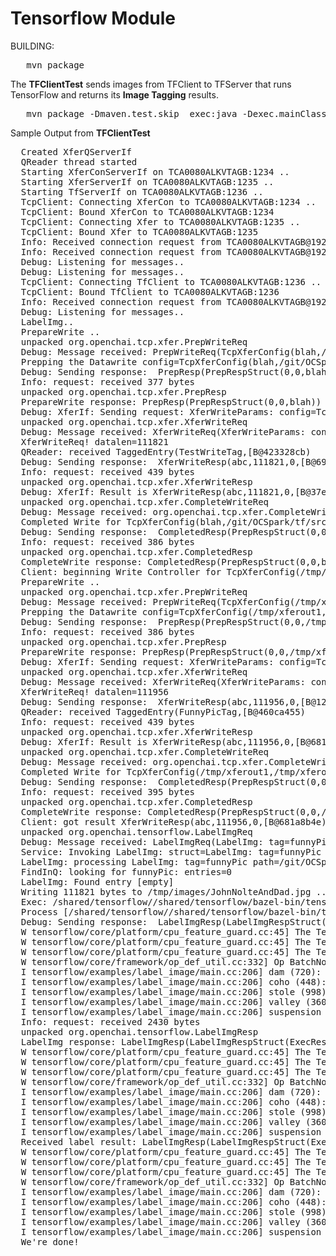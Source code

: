 # Tensorflow Module 

BUILDING:
<pre>
   mvn package 
</pre>


The <b>TFClientTest</b> sends images from TFClient to TFServer that runs TensorFlow and returns its <b>Image Tagging</b> results.

<pre>
   mvn package -Dmaven.test.skip  exec:java -Dexec.mainClass="org.openchai.tensorflow.TfClient"
</pre>
  
Sample Output from <b>TFClientTest</b>
<pre>
  Created XferQServerIf
  QReader thread started
  Starting XferConServerIf on TCA0080ALKVTAGB:1234 ..
  Starting XferServerIf on TCA0080ALKVTAGB:1235 ..
  Starting TfServerIf on TCA0080ALKVTAGB:1236 ..
  TcpClient: Connecting XferCon to TCA0080ALKVTAGB:1234 ..
  TcpClient: Bound XferCon to TCA0080ALKVTAGB:1234
  TcpClient: Connecting Xfer to TCA0080ALKVTAGB:1235 ..
  TcpClient: Bound Xfer to TCA0080ALKVTAGB:1235
  Info: Received connection request from TCA0080ALKVTAGB@192.168.0.3 on socket 62713
  Info: Received connection request from TCA0080ALKVTAGB@192.168.0.3 on socket 62714
  Debug: Listening for messages..
  Debug: Listening for messages..
  TcpClient: Connecting TfClient to TCA0080ALKVTAGB:1236 ..
  TcpClient: Bound TfClient to TCA0080ALKVTAGB:1236
  Info: Received connection request from TCA0080ALKVTAGB@192.168.0.3 on socket 62715
  Debug: Listening for messages..
  LabelImg..
  PrepareWrite ..
  unpacked org.openchai.tcp.xfer.PrepWriteReq
  Debug: Message received: PrepWriteReq(TcpXferConfig(blah,/git/OCSpark/tf/src/main/resources//images/JohnNolteAndDad.jpg))
  Prepping the Datawrite config=TcpXferConfig(blah,/git/OCSpark/tf/src/main/resources//images/JohnNolteAndDad.jpg)
  Debug: Sending response:  PrepResp(PrepRespStruct(0,0,blah))
  Info: request: received 377 bytes
  unpacked org.openchai.tcp.xfer.PrepResp
  PrepareWrite response: PrepResp(PrepRespStruct(0,0,blah))
  Debug: XferIf: Sending request: XferWriteParams: config=TcpXferConfig(blah,/git/OCSpark/tf/src/main/resources//images/JohnNolteAndDad.jpg) datalen=111821} md5len=16}
  unpacked org.openchai.tcp.xfer.XferWriteReq
  Debug: Message received: XferWriteReq(XferWriteParams: config=TcpXferConfig(blah,/git/OCSpark/tf/src/main/resources//images/JohnNolteAndDad.jpg) datalen=111821} md5len=16})
  XferWriteReq! datalen=111821
  QReader: received TaggedEntry(TestWriteTag,[B@423328cb)
  Debug: Sending response:  XferWriteResp(abc,111821,0,[B@69ab9339)
  Info: request: received 439 bytes
  unpacked org.openchai.tcp.xfer.XferWriteResp
  Debug: XferIf: Result is XferWriteResp(abc,111821,0,[B@37efd131)
  unpacked org.openchai.tcp.xfer.CompleteWriteReq
  Debug: Message received: org.openchai.tcp.xfer.CompleteWriteReq@3a5ed70c
  Completed Write for TcpXferConfig(blah,/git/OCSpark/tf/src/main/resources//images/JohnNolteAndDad.jpg) the Datawrite config=TcpXferConfig(blah,/git/OCSpark/tf/src/main/resources//images/JohnNolteAndDad.jpg)
  Debug: Sending response:  CompletedResp(PrepRespStruct(0,0,blah))
  Info: request: received 386 bytes
  unpacked org.openchai.tcp.xfer.CompletedResp
  CompleteWrite response: CompletedResp(PrepRespStruct(0,0,blah))
  Client: beginning Write Controller for TcpXferConfig(/tmp/xferout1,/tmp/xferout2)
  PrepareWrite ..
  unpacked org.openchai.tcp.xfer.PrepWriteReq
  Debug: Message received: PrepWriteReq(TcpXferConfig(/tmp/xferout1,/tmp/xferout2))
  Prepping the Datawrite config=TcpXferConfig(/tmp/xferout1,/tmp/xferout2)
  Debug: Sending response:  PrepResp(PrepRespStruct(0,0,/tmp/xferout1))
  Info: request: received 386 bytes
  unpacked org.openchai.tcp.xfer.PrepResp
  PrepareWrite response: PrepResp(PrepRespStruct(0,0,/tmp/xferout1))
  Debug: XferIf: Sending request: XferWriteParams: config=TcpXferConfig(/tmp/xferout1,/tmp/xferout2) datalen=111956} md5len=16}
  unpacked org.openchai.tcp.xfer.XferWriteReq
  Debug: Message received: XferWriteReq(XferWriteParams: config=TcpXferConfig(/tmp/xferout1,/tmp/xferout2) datalen=111956} md5len=16})
  XferWriteReq! datalen=111956
  Debug: Sending response:  XferWriteResp(abc,111956,0,[B@128db6cf)
  QReader: received TaggedEntry(FunnyPicTag,[B@460ca455)
  Info: request: received 439 bytes
  unpacked org.openchai.tcp.xfer.XferWriteResp
  Debug: XferIf: Result is XferWriteResp(abc,111956,0,[B@681a8b4e)
  unpacked org.openchai.tcp.xfer.CompleteWriteReq
  Debug: Message received: org.openchai.tcp.xfer.CompleteWriteReq@26f97588
  Completed Write for TcpXferConfig(/tmp/xferout1,/tmp/xferout2) the Datawrite config=TcpXferConfig(/tmp/xferout1,/tmp/xferout2)
  Debug: Sending response:  CompletedResp(PrepRespStruct(0,0,/tmp/xferout1))
  Info: request: received 395 bytes
  unpacked org.openchai.tcp.xfer.CompletedResp
  CompleteWrite response: CompletedResp(PrepRespStruct(0,0,/tmp/xferout1))
  Client: got result XferWriteResp(abc,111956,0,[B@681a8b4e)
  unpacked org.openchai.tensorflow.LabelImgReq
  Debug: Message received: LabelImgReq(LabelImg: tag=funnyPic path=/git/OCSpark/tf/src/main/resources//images/JohnNolteAndDad.jpg datalen=111821 md5len=16)
  Service: Invoking LabelImg: struct=LabelImg: tag=funnyPic path=/git/OCSpark/tf/src/main/resources//images/JohnNolteAndDad.jpg datalen=111821 md5len=16
  LabelImg: processing LabelImg: tag=funnyPic path=/git/OCSpark/tf/src/main/resources//images/JohnNolteAndDad.jpg datalen=111821 md5len=16 ..
  FindInQ: looking for funnyPic: entries=0
  LabelImg: Found entry [empty]
  Writing 111821 bytes to /tmp/images/JohnNolteAndDad.jpg ..
  Exec: /shared/tensorflow//shared/tensorflow/bazel-bin/tensorflow/examples/label_image/label_image--image=/tmp/images/JohnNolteAndDad.jpg  pbDir=/shared/tensorflow
  Process [/shared/tensorflow//shared/tensorflow/bazel-bin/tensorflow/examples/label_image/label_image--image=/tmp/images/JohnNolteAndDad.jpg] completed in 2594 with rc=0 stdoutLen=0 stderrLen=1309
  Debug: Sending response:  LabelImgResp(LabelImgRespStruct(ExecResult(/shared/tensorflow//shared/tensorflow/bazel-bin/tensorflow/examples/label_image/label_image--image=/tmp/images/JohnNolteAndDad.jpg,2594,0,,W tensorflow/core/platform/cpu_feature_guard.cc:45] The TensorFlow library wasn't compiled to use SSE4.2 instructions, but these are available on your machine and could speed up CPU computations.
  W tensorflow/core/platform/cpu_feature_guard.cc:45] The TensorFlow library wasn't compiled to use AVX instructions, but these are available on your machine and could speed up CPU computations.
  W tensorflow/core/platform/cpu_feature_guard.cc:45] The TensorFlow library wasn't compiled to use AVX2 instructions, but these are available on your machine and could speed up CPU computations.
  W tensorflow/core/platform/cpu_feature_guard.cc:45] The TensorFlow library wasn't compiled to use FMA instructions, but these are available on your machine and could speed up CPU computations.
  W tensorflow/core/framework/op_def_util.cc:332] Op BatchNormWithGlobalNormalization is deprecated. It will cease to work in GraphDef version 9. Use tf.nn.batch_normalization().
  I tensorflow/examples/label_image/main.cc:206] dam (720): 0.227693
  I tensorflow/examples/label_image/main.cc:206] coho (448): 0.220099
  I tensorflow/examples/label_image/main.cc:206] stole (998): 0.110214
  I tensorflow/examples/label_image/main.cc:206] valley (360): 0.0660103
  I tensorflow/examples/label_image/main.cc:206] suspension bridge (681): 0.0555012)))
  Info: request: received 2430 bytes
  unpacked org.openchai.tensorflow.LabelImgResp
  LabelImg response: LabelImgResp(LabelImgRespStruct(ExecResult(/shared/tensorflow//shared/tensorflow/bazel-bin/tensorflow/examples/label_image/label_image--image=/tmp/images/JohnNolteAndDad.jpg,2594,0,,W tensorflow/core/platform/cpu_feature_guard.cc:45] The TensorFlow library wasn't compiled to use SSE4.2 instructions, but these are available on your machine and could speed up CPU computations.
  W tensorflow/core/platform/cpu_feature_guard.cc:45] The TensorFlow library wasn't compiled to use AVX instructions, but these are available on your machine and could speed up CPU computations.
  W tensorflow/core/platform/cpu_feature_guard.cc:45] The TensorFlow library wasn't compiled to use AVX2 instructions, but these are available on your machine and could speed up CPU computations.
  W tensorflow/core/platform/cpu_feature_guard.cc:45] The TensorFlow library wasn't compiled to use FMA instructions, but these are available on your machine and could speed up CPU computations.
  W tensorflow/core/framework/op_def_util.cc:332] Op BatchNormWithGlobalNormalization is deprecated. It will cease to work in GraphDef version 9. Use tf.nn.batch_normalization().
  I tensorflow/examples/label_image/main.cc:206] dam (720): 0.227693
  I tensorflow/examples/label_image/main.cc:206] coho (448): 0.220099
  I tensorflow/examples/label_image/main.cc:206] stole (998): 0.110214
  I tensorflow/examples/label_image/main.cc:206] valley (360): 0.0660103
  I tensorflow/examples/label_image/main.cc:206] suspension bridge (681): 0.0555012)))
  Received label result: LabelImgResp(LabelImgRespStruct(ExecResult(/shared/tensorflow//shared/tensorflow/bazel-bin/tensorflow/examples/label_image/label_image--image=/tmp/images/JohnNolteAndDad.jpg,2594,0,,W tensorflow/core/platform/cpu_feature_guard.cc:45] The TensorFlow library wasn't compiled to use SSE4.2 instructions, but these are available on your machine and could speed up CPU computations.
  W tensorflow/core/platform/cpu_feature_guard.cc:45] The TensorFlow library wasn't compiled to use AVX instructions, but these are available on your machine and could speed up CPU computations.
  W tensorflow/core/platform/cpu_feature_guard.cc:45] The TensorFlow library wasn't compiled to use AVX2 instructions, but these are available on your machine and could speed up CPU computations.
  W tensorflow/core/platform/cpu_feature_guard.cc:45] The TensorFlow library wasn't compiled to use FMA instructions, but these are available on your machine and could speed up CPU computations.
  W tensorflow/core/framework/op_def_util.cc:332] Op BatchNormWithGlobalNormalization is deprecated. It will cease to work in GraphDef version 9. Use tf.nn.batch_normalization().
  I tensorflow/examples/label_image/main.cc:206] dam (720): 0.227693
  I tensorflow/examples/label_image/main.cc:206] coho (448): 0.220099
  I tensorflow/examples/label_image/main.cc:206] stole (998): 0.110214
  I tensorflow/examples/label_image/main.cc:206] valley (360): 0.0660103
  I tensorflow/examples/label_image/main.cc:206] suspension bridge (681): 0.0555012)))
  We're done!
</pre>       

